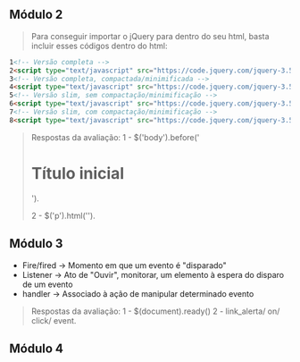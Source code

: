 ## Módulo 2

> Para conseguir importar o jQuery para dentro do seu html, basta incluir esses códigos dentro do html:
```Html
1<!-- Versão completa -->
2<script type="text/javascript" src="https://code.jquery.com/jquery-3.5.1.js"></script>
3<!-- Versão completa, compactada/minimificada -->
4<script type="text/javascript" src="https://code.jquery.com/jquery-3.5.1.min.js"></script>
5<!-- Versão slim, sem compactação/minimificação -->
6<script type="text/javascript" src="https://code.jquery.com/jquery-3.5.1.slim.js"></script>
7<!-- Versão slim, com compactação/minimificação -->
8<script type="text/javascript" src="https://code.jquery.com/jquery-3.5.1.slim.min.js"></script>
```
> Respostas da avaliação:
1 - $('body').before('<h1>Título inicial</h1>').</p>
2 - $('p').html('').

## Módulo 3

- Fire/fired -> Momento em que um evento é "disparado"
- Listener -> Ato de "Ouvir", monitorar, um elemento à espera do disparo de um evento
- handler -> Associado à ação de manipular determinado evento

> Respostas da avaliação:
1 - $(document).ready()
2 - link_alerta/ on/ click/ event.

## Módulo 4

